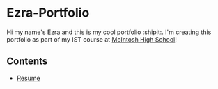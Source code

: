 # Ezra-Portfolio

Hi my name's Ezra and this is my cool portfolio :shipit:. I'm  creating this portfolio as part of my IST course at [McIntosh High School](https://www.fcboe.org/mhs)!

## Contents
- [Resume](RESUME.md)
